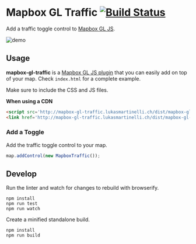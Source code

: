 # Mapbox GL Traffic [![Build Status](https://travis-ci.org/lukasmartinelli/mapbox-gl-traffic.svg?branch=master)](https://travis-ci.org/lukasmartinelli/mapbox-gl-traffic)

Add a traffic toggle control to [Mapbox GL JS](https://github.com/mapbox/mapbox-gl-js).

![demo](https://raw.githubusercontent.com/lukasmartinelli/mapbox-gl-traffic/master/demo.gif)  

## Usage

**mapbox-gl-traffic** is a [Mapbox GL JS plugin](https://www.mapbox.com/blog/build-mapbox-gl-js-plugins/) that you can easily add on top of your map. Check `index.html` for a complete example.

Make sure to include the CSS and JS files.

**When using a CDN**

```html
<script src='http://mapbox-gl-traffic.lukasmartinelli.ch/dist/mapbox-gl-traffic.min.js'></script>
<link href='http://mapbox-gl-traffic.lukasmartinelli.ch/dist/mapbox-gl-traffic.css' rel='stylesheet' />
```

### Add a Toggle

Add the traffic toggle control to your map.

```javascript
map.addControl(new MapboxTraffic());
```

## Develop

Run the linter and watch for changes to rebuild with browserify.

```
npm install
npm run test
npm run watch
```

Create a minified standalone build.

```
npm install
npm run build
```
